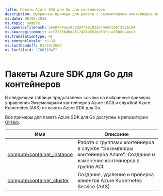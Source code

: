 ```yaml
---
title: Пакеты Azure SDK для Go для контейнеров
description: Выбранные примеры для работы с Экземплярами контейнеров Azure и Службой Azure Kubernetes из пакета Azure SDK для Go.
ms.date: 09/05/2018
ms.topic: sample
ms.openlocfilehash: 58e87d4ae18a2d24f881822d44e003b6f292bcb4
ms.sourcegitcommit: 4cf22356d6d4817421b551bd53fcba76bdb44cc1
ms.translationtype: HT
ms.contentlocale: ru-RU
ms.lasthandoff: 01/29/2020
ms.locfileid: "76871847"
---
```

# <a name="azure-sdk-for-go-samples-for-containers"></a>Пакеты Azure SDK для Go для контейнеров

В следующей таблице представлены ссылки на выбранные примеры управления Экземплярами контейнеров Azure (ACI) и службой Azure Kubernetes (AKS) из пакета Azure SDK для Go.

Все примеры для пакета Azure SDK для Go доступны в репозитории [GitHub](https://github.com/Azure-Samples/azure-sdk-for-go-samples).

| Имя | Описание |
|------|-------------|
| [compute/container_instance](https://github.com/Azure-Samples/azure-sdk-for-go-samples/blob/master/compute/container_instance.go) | Работа с группами контейнеров в службе "Экземпляры контейнеров Azure". Создание и изменение контейнеров в группе ACI. |
| [compute/container_cluster](https://github.com/Azure-Samples/azure-sdk-for-go-samples/blob/master/compute/container_cluster.go) | Создание, удаление и проверка клиентов Azure Kubernetes Service (AKS). |
